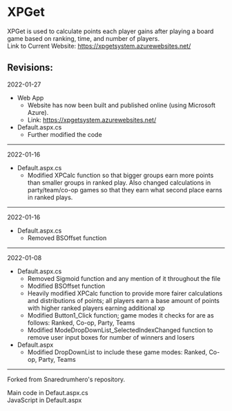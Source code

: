 # XPGet
XPGet is used to calculate points each player gains after playing a board game based on ranking, time, and number of players.  
Link to Current Website: https://xpgetsystem.azurewebsites.net/  

Revisions:
-------------------------------------------------------------------------------------------------------------------------------------------------------------------------------
2022-01-27
 * Web App
   - Website has now been built and published online (using Microsoft Azure).
   - Link: https://xpgetsystem.azurewebsites.net/
 * Default.aspx.cs
   - Further modified the code 
-------------------------------------------------------------------------------------------------------------------------------------------------------------------------------
2022-01-16
 * Default.aspx.cs
   - Modified XPCalc function so that bigger groups earn more points than smaller groups in ranked play. Also changed calculations in party/team/co-op games so that they earn what second place earns in ranked plays.

-------------------------------------------------------------------------------------------------------------------------------------------------------------------------------
2022-01-16
 * Default.aspx.cs
   - Removed BSOffset function

-------------------------------------------------------------------------------------------------------------------------------------------------------------------------------
2022-01-08 

  * Default.aspx.cs
    - Removed Sigmoid function and any mention of it throughout the file
    - Modified BSOffset function
    - Heavily modified XPCalc function to provide more fairer calculations and distributions of points; all players earn a base amount of points with higher ranked players earning additional xp
    - Modified Button1_Click function; game modes it checks for are as follows: Ranked, Co-op, Party, Teams 
    - Modified ModeDropDownList_SelectedIndexChanged function to remove user input boxes for number of winners and losers
  * Default.aspx
    - Modified DropDownList to include these game modes: Ranked, Co-op, Party, Teams
-------------------------------------------------------------------------------------------------------------------------------------------------------------------------------

Forked from Snaredrumhero's repository.

Main code in Defaut.aspx.cs   
JavaScript in Default.aspx
